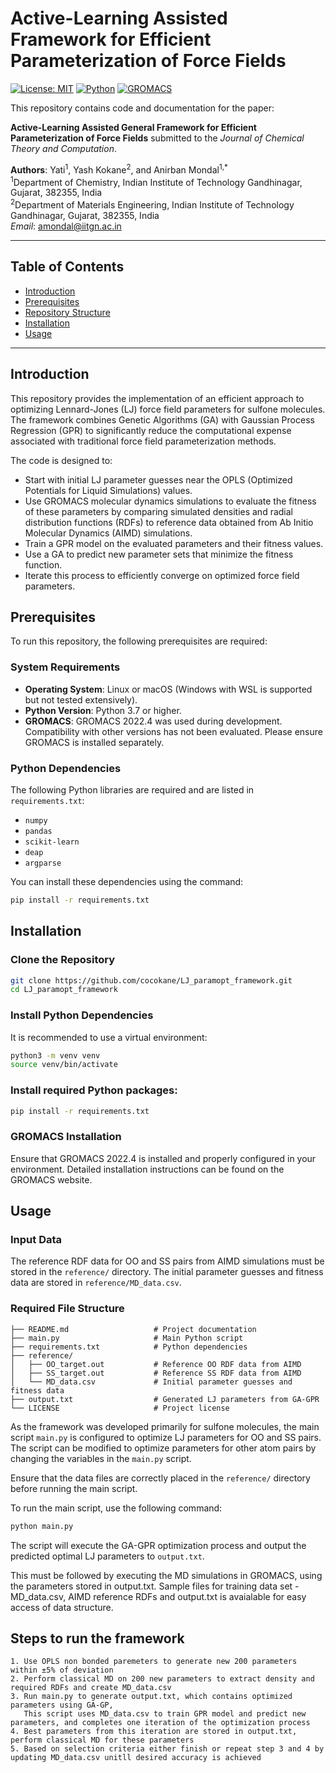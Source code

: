 # Active-Learning Assisted Framework for Efficient Parameterization of Force Fields

[![License: MIT](https://img.shields.io/badge/License-MIT-blue.svg)](https://opensource.org/licenses/MIT)
[![Python](https://img.shields.io/badge/Python-3.7%2B-green.svg)](https://www.python.org/)
[![GROMACS](https://img.shields.io/badge/GROMACS-blue.svg)](http://www.gromacs.org/)

This repository contains code and documentation for the paper:

**Active-Learning Assisted General Framework for Efficient Parameterization of Force Fields** submitted to the *Journal of Chemical Theory and Computation*.

**Authors**: Yati<sup>1</sup>, Yash Kokane<sup>2</sup>, and Anirban Mondal<sup>1,*</sup>  
<sup>1</sup>Department of Chemistry, Indian Institute of Technology Gandhinagar, Gujarat, 382355, India  
<sup>2</sup>Department of Materials Engineering, Indian Institute of Technology Gandhinagar, Gujarat, 382355, India  
*Email*: [amondal@iitgn.ac.in](mailto:amondal@iitgn.ac.in)

---

## Table of Contents

- [Introduction](#introduction)
- [Prerequisites](#prerequisites)
- [Repository Structure](#repository-structure)
- [Installation](#installation)
- [Usage](#usage)

---

## Introduction

This repository provides the implementation of an efficient approach to optimizing Lennard-Jones (LJ) force field parameters for sulfone molecules. The framework combines Genetic Algorithms (GA) with Gaussian Process Regression (GPR) to significantly reduce the computational expense associated with traditional force field parameterization methods.

The code is designed to:

- Start with initial LJ parameter guesses near the OPLS (Optimized Potentials for Liquid Simulations) values.
- Use GROMACS molecular dynamics simulations to evaluate the fitness of these parameters by comparing simulated densities and radial distribution functions (RDFs) to reference data obtained from Ab Initio Molecular Dynamics (AIMD) simulations.
- Train a GPR model on the evaluated parameters and their fitness values.
- Use a GA to predict new parameter sets that minimize the fitness function.
- Iterate this process to efficiently converge on optimized force field parameters.

## Prerequisites

To run this repository, the following prerequisites are required:

### System Requirements
- **Operating System**: Linux or macOS (Windows with WSL is supported but not tested extensively).
- **Python Version**: Python 3.7 or higher.
- **GROMACS**: GROMACS 2022.4 was used during development. Compatibility with other versions has not been evaluated. Please ensure GROMACS is installed separately.
### Python Dependencies
The following Python libraries are required and are listed in `requirements.txt`:
- `numpy`
- `pandas`
- `scikit-learn`
- `deap`
- `argparse`

You can install these dependencies using the command:
```bash
pip install -r requirements.txt
```

## Installation

### Clone the Repository
```bash
git clone https://github.com/cocokane/LJ_paramopt_framework.git
cd LJ_paramopt_framework
```

### Install Python Dependencies
It is recommended to use a virtual environment:

```bash
python3 -m venv venv
source venv/bin/activate
```
### Install required Python packages:
```bash
pip install -r requirements.txt
```
### GROMACS Installation
Ensure that GROMACS 2022.4 is installed and properly configured in your environment. Detailed installation instructions can be found on the GROMACS website.
## Usage

### Input Data

The reference RDF data for OO and SS pairs from AIMD simulations must be stored in the `reference/` directory. The initial parameter guesses and fitness data are stored in `reference/MD_data.csv`.

### Required File Structure 

```plaintext
├── README.md                   # Project documentation
├── main.py                     # Main Python script
├── requirements.txt            # Python dependencies
├── reference/
│   ├── OO_target.out           # Reference OO RDF data from AIMD
│   ├── SS_target.out           # Reference SS RDF data from AIMD
│   └── MD_data.csv             # Initial parameter guesses and fitness data
├── output.txt                  # Generated LJ parameters from GA-GPR
└── LICENSE                     # Project license
```

As the framework was developed primarily for sulfone molecules, the main script `main.py` is configured to optimize LJ parameters for OO and SS pairs. The script can be modified to optimize parameters for other atom pairs by changing the variables in the `main.py` script.

Ensure that the data files are correctly placed in the `reference/` directory before running the main script.

To run the main script, use the following command:

```bash
python main.py
```

The script will execute the GA-GPR optimization process and output the predicted optimal LJ parameters to `output.txt`.

This must be followed by executing the MD simulations in GROMACS, using the parameters stored in output.txt. 
Sample files for training data set - MD_data.csv, AIMD reference RDFs and output.txt is avaialable for easy access of data structure.

## Steps to run the framework

```plaintext
1. Use OPLS non bonded paremeters to generate new 200 parameters within ±5% of deviation
2. Perform classical MD on 200 new parameters to extract density and required RDFs and create MD_data.csv
3. Run main.py to generate output.txt, which contains optimized parameters using GA-GP,
   This script uses MD_data.csv to train GPR model and predict new parameters, and completes one iteration of the optimization process
4. Best parameters from this iteration are stored in output.txt, perform classical MD for these parameters
5. Based on selection criteria either finish or repeat step 3 and 4 by updating MD_data.csv unitll desired accuracy is achieved
```
